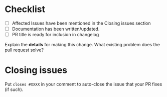  <!--
**IMPORTANT: Please do not create a Pull Request without creating an issue first.**
*Any change needs to be discussed before proceeding. Failure to do so may result in the rejection of the pull request.*

Please provide enough information so that others can review your pull request:
 -->
 
<!-- You can skip this if you're fixing a typo. -->
# Checklist
- [ ] Affected Issues have been mentioned in the Closing issues section
- [ ] Documentation has been written/updated.
- [ ] PR title is ready for inclusion in changelog

Explain the **details** for making this change. What existing problem does the pull request solve?

<!--
# Changelog Entry
Lagoon is using GitHub's in-built automated release notes feature to create changelogs using PR titles

Please ensure that this PR has a concise and descriptive title - they can be edited after merging, but not after release.
-->

# Closing issues
Put `closes #XXXX` in your comment to auto-close the issue that your PR fixes (if such).

